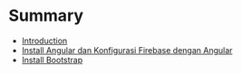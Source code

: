 # Summary

* [Introduction](README.md)
* [Install Angular dan Konfigurasi Firebase dengan Angular](01.md)
* [Install Bootstrap](02.md)


